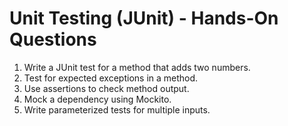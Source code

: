 # Unit Testing (JUnit) - Hands-On Questions

1. Write a JUnit test for a method that adds two numbers.
2. Test for expected exceptions in a method.
3. Use assertions to check method output.
4. Mock a dependency using Mockito.
5. Write parameterized tests for multiple inputs.
